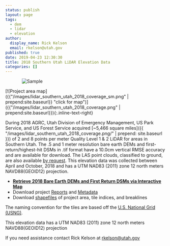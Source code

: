 ```yaml
---
status: publish
layout: page
tags:
  - dem
  - lidar
  - elevation
author:
  display_name: Rick Kelson
  email: rkelson@utah.gov
published: true
date: 2019-04-23 12:30:30
title: 2018 Southern Utah LiDAR Elevation Data
categories: []
---
```


<style type="text/css">
#logo {
  max-width: 400px;
  margin: 0 auto;
}
</style>
<div id="logo">
  <img src="{{ "/images/lidar_southern_utah_2018.png" | prepend: site.baseurl }}" alt="Sample" />
</div>

[![Project area map]({{"/images/lidar_southern_utah_2018_coverage_sm.png" | prepend:site.baseurl}} "click for map")]({{"/images/lidar_southern_utah_2018_coverage.png" | prepend:site.baseurl}}){:.inline-text-right}

During 2018 AGRC, Utah Division of Emergency Management, US Park Service, and US Forest Service acquired [~5,466 square miles]({{ "/images/lidar_southern_utah_2018_coverage.png/" | prepend: site.baseurl }}) of 2 and 8 points per meter Quality Level 1 & 2 LiDAR for areas in Southern Utah. The .5 and 1 meter resolution bare earth DEMs and first-return/highest-hit DSMs in .tif format have a 10.0cm vertical RMSE accuracy and are available for download. The LAS point clouds, classified to ground, are also available [by request](mailto:rkelson@utah.gov). This elevation data was collected between April and October, 2018 and has a UTM NAD83 (2011) zone 12 north meters NAVD88(GEOID12) projection.

<ul class="dotless">
  <li>
    <strong>
      <i class="fa fa-download"></i> <a href="https://raster.utah.gov/?catGroup=.5%20Meter%20%7B2018%20Southern%20Utah%20LiDAR%7D,1%20Meter%20%7B2018%20Southern%20Utah%20LiDAR%7D&title=Southern%20Utah%202018%20LiDAR" target="_blank">Retrieve 2018 Bare Earth DEMs and First Return DSMs via Interactive Map</a>
    </strong>
  </li>
  <li>
    <i class="fa fa-download"></i> Download project <a href="https://storage.googleapis.com/state-of-utah-sgid-downloads/lidar/southern-utah-2018/SouthernUtah_2018_Reports.zip" target="_blank">Reports</a> and
      <a href="https://storage.googleapis.com/state-of-utah-sgid-downloads/lidar/southern-utah-2018/SouthernUtah_2018_Metadata.zip" target="_blank">Metadata</a>
  </li>
  <li>
    <i class="fa fa-download"></i> Download <a href="https://storage.googleapis.com/state-of-utah-sgid-downloads/lidar/southern-utah-2018/SouthernUtah_2018_shps.zip" target="_blank">shapefiles</a> of project area, tile indices, and breaklines
  </li>
</ul>

The naming convention for the tiles are based off the [U.S. National Grid (USNG)]( http://www.fgdc.gov/usng/how-to-read-usng/index_html).

This elevation data has a UTM NAD83 (2011) zone 12 north meters NAVD88(GEOID12) projection

If you need assistance contact Rick Kelson at [rkelson@utah.gov](mailto:rkelson@utah.gov)
